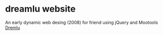 # dreamlu website
An early dynamic web desing (2008) for friend using jQuery and Mootools
[Dremlu](https://purmac.github.io/dreamlu/)
